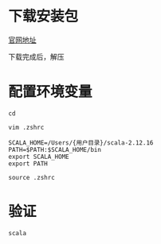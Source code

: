 # 下载安装包

[官网地址](https://www.scala-lang.org/download/2.12.16.html)

下载完成后，解压

# 配置环境变量

```
cd

vim .zshrc

SCALA_HOME=/Users/{用户目录}/scala-2.12.16
PATH=$PATH:$SCALA_HOME/bin
export SCALA_HOME
export PATH

source .zshrc
```

# 验证

```
scala
```